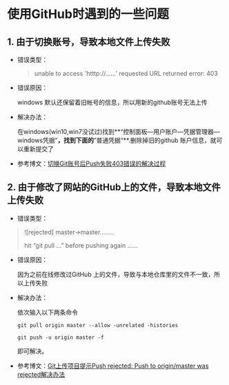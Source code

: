 # 使用GitHub时遇到的一些问题

## 1. 由于切换账号，导致本地文件上传失败

* 错误类型：

  > unable to access 'htttp://......' requested URL returned error: 403

* 错误原因：

  windows 默认还保留着旧帐号的信息，所以用新的github账号无法上传

* 解决办法：

  在windows(win10,win7没试过)找到**“控制面板—用户账户—凭据管理器—windows凭据”**，找到下面的**”普通凭据“**.删除掉旧的github 账户信息，就可以重新提交了
  
* 参考博文：[切换Git账号后Push失败403错误的解决过程](https://blog.csdn.net/Aman1984/article/details/77774811)



## 2. 由于修改了网站的GitHub上的文件，导致本地文件上传失败

* 错误类型：

> ![rejected]  master->master........
>
> hit “git pull ...” before pushing again ......

* 错误原因：

  因为之前在线修改过GitHub 上的文件，导致与本地仓库里的文件不一致，所以上传失败

* 解决办法：

  依次输入以下两条命令

  `git pull origin master --allow -unrelated -histories`

  `git push -u origin master -f`

  即可解决。
  
* 参考博文：[Git上传项目提示Push rejected: Push to origin/master was rejected解决办法](https://blog.csdn.net/qq_35733535/article/details/78884454)